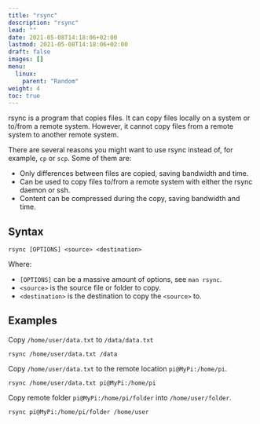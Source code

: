 ```yaml
---
title: "rsync"
description: "rsync"
lead: ""
date: 2021-05-08T14:18:06+02:00
lastmod: 2021-05-08T14:18:06+02:00
draft: false
images: []
menu: 
  linux:
    parent: "Random"
weight: 4
toc: true
---
```


rsync is a program that copies files. It can copy files locally on a system or to/from a remote system. However, it cannot copy files from a remote system to another remote system.

There are several reasons you might want to use rsync instead of, for example, `cp` or `scp`. Some of them are:

- Only differences between files are copied, saving bandwidth and time.
- Can be used to copy files to/from a remote system with either the rsync daemon or ssh.
- Content can be compressed during the copy, saving bandwidth and time.

## Syntax

```
rsync [OPTIONS] <source> <destination>
```

Where:

- `[OPTIONS]` can be a massive amount of options, see `man rsync`.
- `<source>` is the source file or folder to copy.
- `<destination>` is the destination to copy the `<source>` to.

## Examples

Copy `/home/user/data.txt` to `/data/data.txt`

```
rsync /home/user/data.txt /data
```

Copy `/home/user/data.txt` to the remote location `pi@MyPi:/home/pi`.

```
rsync /home/user/data.txt pi@MyPi:/home/pi
```

Copy remote folder `pi@MyPi:/home/pi/folder` into `/home/user/folder`.

```
rsync pi@MyPi:/home/pi/folder /home/user
```
